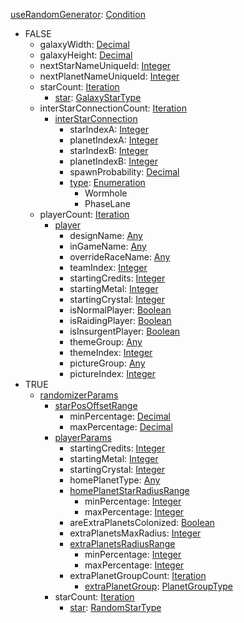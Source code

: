 
[useRandomGenerator](VanillauseRandomGenerator.md): [Condition](Condition.md)
  * FALSE
    * galaxyWidth: [Decimal](Decimal.md)
    * galaxyHeight: [Decimal](Decimal.md)
    * nextStarNameUniqueId: [Integer](Integer.md)
    * nextPlanetNameUniqueId: [Integer](Integer.md)
    * starCount: [Iteration](Iteration.md)
      * [star](VanillaGalaxyStarType.md): [GalaxyStarType](GalaxyStarType.md)
    * interStarConnectionCount: [Iteration](Iteration.md)
      * [interStarConnection](VanillainterStarConnection.md)
        * starIndexA: [Integer](Integer.md)
        * planetIndexA: [Integer](Integer.md)
        * starIndexB: [Integer](Integer.md)
        * planetIndexB: [Integer](Integer.md)
        * spawnProbability: [Decimal](Decimal.md)
        * [type](Vanillatype.md): [Enumeration](Enumeration.md)
          * Wormhole
          * PhaseLane
    * playerCount: [Iteration](Iteration.md)
      * [player](Vanillaplayer.md)
        * designName: [Any](Any.md)
        * inGameName: [Any](Any.md)
        * overrideRaceName: [Any](Any.md)
        * teamIndex: [Integer](Integer.md)
        * startingCredits: [Integer](Integer.md)
        * startingMetal: [Integer](Integer.md)
        * startingCrystal: [Integer](Integer.md)
        * isNormalPlayer: [Boolean](Boolean.md)
        * isRaidingPlayer: [Boolean](Boolean.md)
        * isInsurgentPlayer: [Boolean](Boolean.md)
        * themeGroup: [Any](Any.md)
        * themeIndex: [Integer](Integer.md)
        * pictureGroup: [Any](Any.md)
        * pictureIndex: [Integer](Integer.md)
  * TRUE
    * [randomizerParams](VanillarandomizerParams.md)
      * [starPosOffsetRange](VanillastarPosOffsetRange.md)
        * minPercentage: [Decimal](Decimal.md)
        * maxPercentage: [Decimal](Decimal.md)
      * [playerParams](VanillaplayerParams.md)
        * startingCredits: [Integer](Integer.md)
        * startingMetal: [Integer](Integer.md)
        * startingCrystal: [Integer](Integer.md)
        * homePlanetType: [Any](Any.md)
        * [homePlanetStarRadiusRange](VanillahomePlanetStarRadiusRange.md)
          * minPercentage: [Integer](Integer.md)
          * maxPercentage: [Integer](Integer.md)
        * areExtraPlanetsColonized: [Boolean](Boolean.md)
        * extraPlanetsMaxRadius: [Integer](Integer.md)
        * [extraPlanetsRadiusRange](VanillaextraPlanetsRadiusRange.md)
          * minPercentage: [Integer](Integer.md)
          * maxPercentage: [Integer](Integer.md)
        * extraPlanetGroupCount: [Iteration](Iteration.md)
          * [extraPlanetGroup](VanillaPlanetGroupType.md): [PlanetGroupType](PlanetGroupType.md)
      * starCount: [Iteration](Iteration.md)
        * [star](VanillaRandomStarType.md): [RandomStarType](RandomStarType.md)